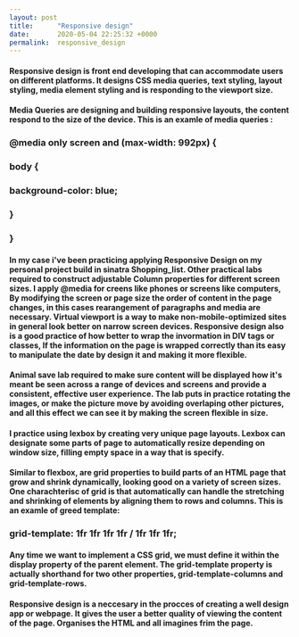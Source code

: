 ```yaml
---
layout: post
title:      "Responsive design"
date:       2020-05-04 22:25:32 +0000
permalink:  responsive_design
---
```



#### Responsive design is front end developing that can accommodate users on different platforms. It designs CSS media queries,  text styling, layout styling, media element styling and is responding to the viewport size.

#### Media Queries are designing and building responsive layouts, the content respond to the size of the device. This is an examle of media queries :

### @media only screen and (max-width: 992px) {
### body {
### background-color: blue;
### }
### }

#### In my case i've been practicing applying Responsive Design on my personal project build in sinatra Shopping_list.  Other practical labs required  to construct adjustable Column properties for different screen sizes. I apply @media for creens like phones or screens like computers, By modifying the screen or page size the order of content in the page changes, in this cases rearangement of paragraphs and media are necessary. Virtual viewport is a way to make non-mobile-optimized sites in general look better on narrow screen devices. Responsive design also is a good practice of how better to wrap the invormation in DIV tags or classes, If the information on the page is wrapped correctly than its easy to manipulate the date by design it and making it more flexible.
#### Animal save lab required to  make sure content will be displayed how it's meant be seen across a range of devices and screens and provide a consistent, effective user experience. The lab puts in practice rotating the images, or make the picture move by avoiding overlaping other pictures, and all this effect we can see it by making the screen flexible in size.
#### I practice using  lexbox by creating very unique page layouts. Lexbox can designate some parts of  page to automatically resize depending on window size, filling empty space in a way that is specify.
#### Similar to flexbox, are grid properties to build parts of an HTML page that grow and shrink dynamically, looking good on a variety of screen sizes. One charachterisc of grid is that  automatically  can handle the stretching and shrinking of elements by aligning them to rows and columns. This is an examle of greed template:

### grid-template: 1fr 1fr 1fr 1fr / 1fr 1fr 1fr;

#### Any time we want to implement a CSS grid, we must define it within the display property of the parent element. The grid-template property is actually shorthand for two other properties, grid-template-columns and grid-template-rows.


#### Responsive design is a neccesary in the procces of creating a well design app or webpage. It gives the user a better quality of viewing the content of the page. Organises the HTML and all imagines frim the page.




